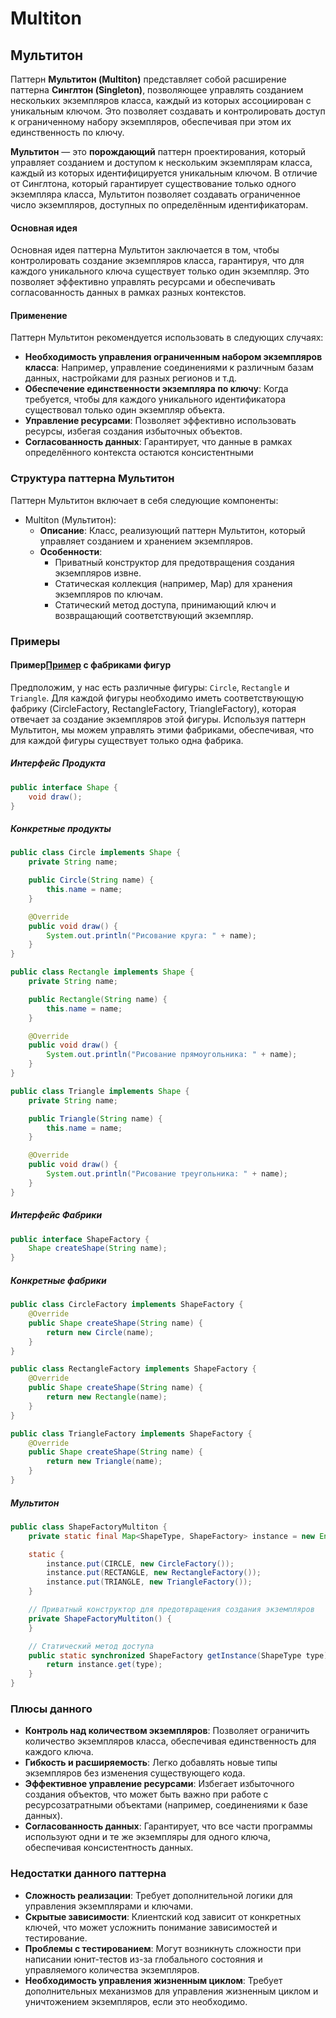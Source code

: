 # Multiton

## Мультитон

Паттерн **Мультитон (Multiton)** представляет собой расширение паттерна **Синглтон (Singleton)**, позволяющее управлять
созданием нескольких экземпляров класса, каждый из которых ассоциирован с уникальным ключом. Это позволяет создавать и
контролировать доступ к ограниченному набору экземпляров, обеспечивая при этом их единственность по ключу.

**Мультитон** — это **порождающий** паттерн проектирования, который управляет созданием и доступом к нескольким
экземплярам класса, каждый из которых идентифицируется уникальным ключом. В отличие от Синглтона, который гарантирует
существование только одного экземпляра класса, Мультитон позволяет создавать ограниченное число экземпляров, доступных
по определённым идентификаторам.

#### Основная идея

Основная идея паттерна Мультитон заключается в том, чтобы контролировать создание экземпляров класса, гарантируя, что
для каждого уникального ключа существует только один экземпляр. Это позволяет эффективно управлять ресурсами и
обеспечивать согласованность данных в рамках разных контекстов.

#### Применение

Паттерн Мультитон рекомендуется использовать в следующих случаях:

- **Необходимость управления ограниченным набором экземпляров класса**: Например, управление соединениями к различным
  базам данных, настройками для разных регионов и т.д.
- **Обеспечение единственности экземпляра по ключу**: Когда требуется, чтобы для каждого уникального идентификатора
  существовал только один экземпляр объекта.
- **Управление ресурсами**: Позволяет эффективно использовать ресурсы, избегая создания избыточных объектов.
- **Согласованность данных**: Гарантирует, что данные в рамках определённого контекста остаются консистентными

### Структура паттерна Мультитон

Паттерн Мультитон включает в себя следующие компоненты:

- Multiton (Мультитон):
    - **Описание**: Класс, реализующий паттерн Мультитон, который управляет созданием и хранением экземпляров.
    - **Особенности**:
        - Приватный конструктор для предотвращения создания экземпляров извне.
        - Статическая коллекция (например, Map) для хранения экземпляров по ключам.
        - Статический метод доступа, принимающий ключ и возвращающий соответствующий экземпляр.

### Примеры

#### Пример[Пример](code%2FShapeFactoryMultiton.java) с фабриками фигур

Предположим, у нас есть различные фигуры: ```Circle```, ```Rectangle``` и ```Triangle```. Для каждой фигуры необходимо
иметь соответствующую фабрику (CircleFactory, RectangleFactory, TriangleFactory), которая отвечает за создание
экземпляров этой фигуры. Используя паттерн Мультитон, мы можем управлять этими фабриками, обеспечивая, что для каждой
фигуры существует только одна фабрика.

##### Интерфейс Продукта

```java
public interface Shape {
    void draw();
}
```

##### Конкретные продукты

```java
public class Circle implements Shape {
    private String name;

    public Circle(String name) {
        this.name = name;
    }

    @Override
    public void draw() {
        System.out.println("Рисование круга: " + name);
    }
}

public class Rectangle implements Shape {
    private String name;

    public Rectangle(String name) {
        this.name = name;
    }

    @Override
    public void draw() {
        System.out.println("Рисование прямоугольника: " + name);
    }
}

public class Triangle implements Shape {
    private String name;

    public Triangle(String name) {
        this.name = name;
    }

    @Override
    public void draw() {
        System.out.println("Рисование треугольника: " + name);
    }
}
```

##### Интерфейс Фабрики

```java
public interface ShapeFactory {
    Shape createShape(String name);
}
```

##### Конкретные фабрики

```java
public class CircleFactory implements ShapeFactory {
    @Override
    public Shape createShape(String name) {
        return new Circle(name);
    }
}

public class RectangleFactory implements ShapeFactory {
    @Override
    public Shape createShape(String name) {
        return new Rectangle(name);
    }
}

public class TriangleFactory implements ShapeFactory {
    @Override
    public Shape createShape(String name) {
        return new Triangle(name);
    }
}
```

##### Мультитон

```java
public class ShapeFactoryMultiton {
    private static final Map<ShapeType, ShapeFactory> instance = new EnumMap<>(ShapeType.class);

    static {
        instance.put(CIRCLE, new CircleFactory());
        instance.put(RECTANGLE, new RectangleFactory());
        instance.put(TRIANGLE, new TriangleFactory());
    }

    // Приватный конструктор для предотвращения создания экземпляров
    private ShapeFactoryMultiton() {
    }

    // Статический метод доступа
    public static synchronized ShapeFactory getInstance(ShapeType type) {
        return instance.get(type);
    }
}
```

### Плюсы данного

- **Контроль над количеством экземпляров**: Позволяет ограничить количество экземпляров класса, обеспечивая
  единственность для каждого ключа.
- **Гибкость и расширяемость**: Легко добавлять новые типы экземпляров без изменения существующего кода.
- **Эффективное управление ресурсами**: Избегает избыточного создания объектов, что может быть важно при работе с
  ресурсозатратными объектами (например, соединениями к базе данных).
- **Согласованность данных**: Гарантирует, что все части программы используют одни и те же экземпляры для одного ключа,
  обеспечивая консистентность данных.

### Недостатки данного паттерна

- **Сложность реализации**: Требует дополнительной логики для управления экземплярами и ключами.
- **Скрытые зависимости**: Клиентский код зависит от конкретных ключей, что может усложнить понимание зависимостей и
  тестирование.
- **Проблемы с тестированием**: Могут возникнуть сложности при написании юнит-тестов из-за глобального состояния и
  управляемого количества экземпляров.
- **Необходимость управления жизненным циклом**: Требует дополнительных механизмов для управления жизненным циклом и
  уничтожением экземпляров, если это необходимо.
